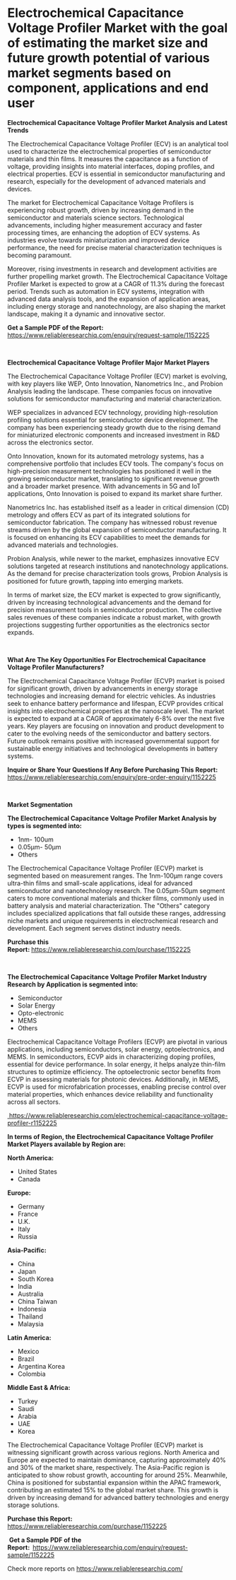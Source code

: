 <p><h1>Electrochemical Capacitance Voltage Profiler Market with the goal of estimating the market size and future growth potential of various market segments based on component, applications and end user</h1></p><p><strong>Electrochemical Capacitance Voltage Profiler Market Analysis and Latest Trends</strong></p>
<p><p>The Electrochemical Capacitance Voltage Profiler (ECV) is an analytical tool used to characterize the electrochemical properties of semiconductor materials and thin films. It measures the capacitance as a function of voltage, providing insights into material interfaces, doping profiles, and electrical properties. ECV is essential in semiconductor manufacturing and research, especially for the development of advanced materials and devices.</p><p>The market for Electrochemical Capacitance Voltage Profilers is experiencing robust growth, driven by increasing demand in the semiconductor and materials science sectors. Technological advancements, including higher measurement accuracy and faster processing times, are enhancing the adoption of ECV systems. As industries evolve towards miniaturization and improved device performance, the need for precise material characterization techniques is becoming paramount.</p><p>Moreover, rising investments in research and development activities are further propelling market growth. The Electrochemical Capacitance Voltage Profiler Market is expected to grow at a CAGR of 11.3% during the forecast period. Trends such as automation in ECV systems, integration with advanced data analysis tools, and the expansion of application areas, including energy storage and nanotechnology, are also shaping the market landscape, making it a dynamic and innovative sector.</p></p>
<p><strong>Get a Sample PDF of the Report:&nbsp;</strong> <a href="https://www.reliableresearchiq.com/enquiry/request-sample/1152225?utm_campaign=2287&utm_medium=2&utm_source=Github&utm_content=ia&utm_term=28022025&utm_id=electrochemical-capacitance-voltage-profiler">https://www.reliableresearchiq.com/enquiry/request-sample/1152225</a></p>
<p>&nbsp;</p>
<p><strong>Electrochemical Capacitance Voltage Profiler Major Market Players</strong></p>
<p><p>The Electrochemical Capacitance Voltage Profiler (ECV) market is evolving, with key players like WEP, Onto Innovation, Nanometrics Inc., and Probion Analysis leading the landscape. These companies focus on innovative solutions for semiconductor manufacturing and material characterization.</p><p>WEP specializes in advanced ECV technology, providing high-resolution profiling solutions essential for semiconductor device development. The company has been experiencing steady growth due to the rising demand for miniaturized electronic components and increased investment in R&D across the electronics sector.</p><p>Onto Innovation, known for its automated metrology systems, has a comprehensive portfolio that includes ECV tools. The company's focus on high-precision measurement technologies has positioned it well in the growing semiconductor market, translating to significant revenue growth and a broader market presence. With advancements in 5G and IoT applications, Onto Innovation is poised to expand its market share further.</p><p>Nanometrics Inc. has established itself as a leader in critical dimension (CD) metrology and offers ECV as part of its integrated solutions for semiconductor fabrication. The company has witnessed robust revenue streams driven by the global expansion of semiconductor manufacturing. It is focused on enhancing its ECV capabilities to meet the demands for advanced materials and technologies.</p><p>Probion Analysis, while newer to the market, emphasizes innovative ECV solutions targeted at research institutions and nanotechnology applications. As the demand for precise characterization tools grows, Probion Analysis is positioned for future growth, tapping into emerging markets.</p><p>In terms of market size, the ECV market is expected to grow significantly, driven by increasing technological advancements and the demand for precision measurement tools in semiconductor production. The collective sales revenues of these companies indicate a robust market, with growth projections suggesting further opportunities as the electronics sector expands.</p></p>
<p>&nbsp;</p>
<p><strong>What Are The Key Opportunities For Electrochemical Capacitance Voltage Profiler Manufacturers?</strong></p>
<p><p>The Electrochemical Capacitance Voltage Profiler (ECVP) market is poised for significant growth, driven by advancements in energy storage technologies and increasing demand for electric vehicles. As industries seek to enhance battery performance and lifespan, ECVP provides critical insights into electrochemical properties at the nanoscale level. The market is expected to expand at a CAGR of approximately 6-8% over the next five years. Key players are focusing on innovation and product development to cater to the evolving needs of the semiconductor and battery sectors. Future outlook remains positive with increased governmental support for sustainable energy initiatives and technological developments in battery systems.</p></p>
<p><strong>Inquire or Share Your Questions If Any Before Purchasing This Report:</strong> <a href="https://www.reliableresearchiq.com/enquiry/pre-order-enquiry/1152225?utm_campaign=2287&utm_medium=2&utm_source=Github&utm_content=ia&utm_term=28022025&utm_id=electrochemical-capacitance-voltage-profiler">https://www.reliableresearchiq.com/enquiry/pre-order-enquiry/1152225</a></p>
<p>&nbsp;</p>
<p><strong>Market Segmentation</strong></p>
<p><strong>The Electrochemical Capacitance Voltage Profiler Market Analysis by types is segmented into:</strong></p>
<p><ul><li>1nm- 100um</li><li>0.05μm- 50μm</li><li>Others</li></ul></p>
<p><p>The Electrochemical Capacitance Voltage Profiler (ECVP) market is segmented based on measurement ranges. The 1nm-100µm range covers ultra-thin films and small-scale applications, ideal for advanced semiconductor and nanotechnology research. The 0.05µm-50µm segment caters to more conventional materials and thicker films, commonly used in battery analysis and material characterization. The "Others" category includes specialized applications that fall outside these ranges, addressing niche markets and unique requirements in electrochemical research and development. Each segment serves distinct industry needs.</p></p>
<p><strong>Purchase this Report:&nbsp;</strong><a href="https://www.reliableresearchiq.com/purchase/1152225?utm_campaign=2287&utm_medium=2&utm_source=Github&utm_content=ia&utm_term=28022025&utm_id=electrochemical-capacitance-voltage-profiler">https://www.reliableresearchiq.com/purchase/1152225</a></p>
<p>&nbsp;</p>
<p><strong>The Electrochemical Capacitance Voltage Profiler Market Industry Research by Application is segmented into:</strong></p>
<p><ul><li>Semiconductor</li><li>Solar Energy</li><li>Opto-electronic</li><li>MEMS</li><li>Others</li></ul></p>
<p><p>Electrochemical Capacitance Voltage Profilers (ECVP) are pivotal in various applications, including semiconductors, solar energy, optoelectronics, and MEMS. In semiconductors, ECVP aids in characterizing doping profiles, essential for device performance. In solar energy, it helps analyze thin-film structures to optimize efficiency. The optoelectronic sector benefits from ECVP in assessing materials for photonic devices. Additionally, in MEMS, ECVP is used for microfabrication processes, enabling precise control over material properties, which enhances device reliability and functionality across all sectors.</p></p>
<p><a href="https://www.reliableresearchiq.com/electrochemical-capacitance-voltage-profiler-r1152225?utm_campaign=2287&utm_medium=2&utm_source=Github&utm_content=ia&utm_term=28022025&utm_id=electrochemical-capacitance-voltage-profiler">&nbsp;https://www.reliableresearchiq.com/electrochemical-capacitance-voltage-profiler-r1152225</a></p>
<p><strong>In terms of Region, the Electrochemical Capacitance Voltage Profiler Market Players available by Region are:</strong></p>
<p>
    <p> <strong> North America: </strong>
        <ul>
            <li>United States</li>
            <li>Canada</li>
        </ul>
        </p> 
    <p> <strong> Europe: </strong>
        <ul>
            <li>Germany</li>
            <li>France</li>
            <li>U.K.</li>
            <li>Italy</li>
            <li>Russia</li>
        </ul>
        </p> 
    <p> <strong> Asia-Pacific: </strong>
        <ul>
            <li>China</li>
            <li>Japan</li>
            <li>South Korea</li>
            <li>India</li>
            <li>Australia</li>
            <li>China Taiwan</li>
            <li>Indonesia</li>
            <li>Thailand</li>
            <li>Malaysia</li>
        </ul>
        </p> 
    <p> <strong> Latin America: </strong>
        <ul>
            <li>Mexico</li>
            <li>Brazil</li>
            <li>Argentina Korea</li>
            <li>Colombia</li>
        </ul>
        </p> 
    <p> <strong> Middle East & Africa: </strong>
        <ul>
            <li>Turkey</li>
            <li>Saudi</li>
            <li>Arabia</li>
            <li>UAE</li>
            <li>Korea</li>
        </ul>
    </p>
    </p>
<p><p>The Electrochemical Capacitance Voltage Profiler (ECVP) market is witnessing significant growth across various regions. North America and Europe are expected to maintain dominance, capturing approximately 40% and 30% of the market share, respectively. The Asia-Pacific region is anticipated to show robust growth, accounting for around 25%. Meanwhile, China is positioned for substantial expansion within the APAC framework, contributing an estimated 15% to the global market share. This growth is driven by increasing demand for advanced battery technologies and energy storage solutions.</p></p>
<p><strong>Purchase this Report: </strong><a href="https://www.reliableresearchiq.com/purchase/1152225?utm_campaign=2287&utm_medium=2&utm_source=Github&utm_content=ia&utm_term=28022025&utm_id=electrochemical-capacitance-voltage-profiler">https://www.reliableresearchiq.com/purchase/1152225</a></p>
<p>&nbsp;<strong>Get a Sample PDF of the Report:&nbsp;&nbsp;</strong><a href="https://www.reliableresearchiq.com/enquiry/request-sample/1152225?utm_campaign=2287&utm_medium=2&utm_source=Github&utm_content=ia&utm_term=28022025&utm_id=electrochemical-capacitance-voltage-profiler">https://www.reliableresearchiq.com/enquiry/request-sample/1152225</a></p>
<p><strong></strong></p>
<p>Check more reports on <a href="https://www.reliableresearchiq.com/?utm_campaign=2287&utm_medium=2&utm_source=Github&utm_content=ia&utm_term=28022025&utm_id=electrochemical-capacitance-voltage-profiler">https://www.reliableresearchiq.com/</a></p>